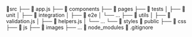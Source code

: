  📁src
  ├── 📄 app.js
  ├── 📁 components
  ├── 📁 pages
  ├── 📁 tests
  │   ├── 📁 unit
  │   ├── 📁 integration
  │   ├── 📁 e2e
  │   └── ...
  ├── 📁 utils
  │   ├── 📄 validation.js
  │   ├── 📄 helpers.js
  │   └── ...
  └── 📁 styles
 📁 public
  ├── 📁 css
  ├── 📁 js
  ├── 📁 images
  ├── ...
  📁 node_modules
  📄 .gitignore